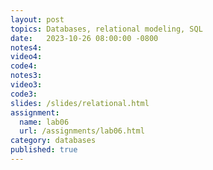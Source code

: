 ```yaml
---
layout: post
topics: Databases, relational modeling, SQL
date:   2023-10-26 08:00:00 -0800
notes4: 
video4: 
code4: 
notes3: 
video3: 
code3: 
slides: /slides/relational.html
assignment:
  name: lab06
  url: /assignments/lab06.html
category: databases
published: true
---
```

